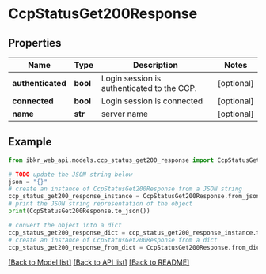 # CcpStatusGet200Response


## Properties

Name | Type | Description | Notes
------------ | ------------- | ------------- | -------------
**authenticated** | **bool** | Login session is authenticated to the CCP. | [optional] 
**connected** | **bool** | Login session is connected | [optional] 
**name** | **str** | server name | [optional] 

## Example

```python
from ibkr_web_api.models.ccp_status_get200_response import CcpStatusGet200Response

# TODO update the JSON string below
json = "{}"
# create an instance of CcpStatusGet200Response from a JSON string
ccp_status_get200_response_instance = CcpStatusGet200Response.from_json(json)
# print the JSON string representation of the object
print(CcpStatusGet200Response.to_json())

# convert the object into a dict
ccp_status_get200_response_dict = ccp_status_get200_response_instance.to_dict()
# create an instance of CcpStatusGet200Response from a dict
ccp_status_get200_response_from_dict = CcpStatusGet200Response.from_dict(ccp_status_get200_response_dict)
```
[[Back to Model list]](../README.md#documentation-for-models) [[Back to API list]](../README.md#documentation-for-api-endpoints) [[Back to README]](../README.md)


